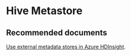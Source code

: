<properties
  pageTitle="Hive Metastore"
  description="Hive Metastore"
  Service="microsoft.hdinsight"
  resource="clusters"
  authors="pjfreitas"
  ms.author="pfreitas"
  displayOrder="29"
  selfHelpType="resource"
  supportTopicIds="32629068"
  resourceTags=""
  productPesIds="15078"
  cloudEnvironments="public"
  ArticleId="2968c3b1-4bb3-4c21-8010-1c26b88d506c"
/>

# Hive Metastore 

## **Recommended documents**

[Use external metadata stores in Azure HDInsight](https://docs.microsoft.com/azure/hdinsight/hdinsight-use-external-metadata-stores).<br>

